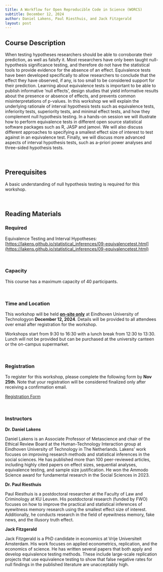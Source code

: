 ```yaml
---
title: A Workflow for Open Reproducible Code in Science (WORCS)
subtitle: December 12, 2024
author: Daniel Lakens, Paul Riesthuis, and Jack Fitzgerald
layout: post
---
```



## Course Description

When testing hypotheses researchers should be able to corroborate their prediction, as well as falsify it. Most researchers have only been taught null-hypothesis significance testing, and therefore do not have the statistical tools to provide evidence for the absence of an effect. Equivalence tests have been developed specifically to allow researchers to conclude that the effect they have observed, if any, is too small to be considered support for their prediction. Learning about equivalence tests is important to be able to publish informative ‘null effects’, design studies that yield informative results about the presence or absence of effects, and prevents common misinterpretations of p-values. 
In this workshop we will explain the underlying rationale of interval hypothesis tests such as equivalence tests, inferiority tests, superiority tests, and minimal effect tests, and how they complement null hypothesis testing. In a hands-on session we will illustrate how to perform equivalence tests in different open source statistical software packages such as R, JASP and jamovi. We will also discuss different approaches to specifying a smallest effect size of interest to test against in an equivalence test. Finally, we will discuss more advanced aspects of interval hypothesis tests, such as a-priori power analyses and three-sided hypothesis tests. 

<br>

## Prerequisites 

A basic understanding of null hypothesis testing is required for this workshop. 

<br>

## Reading Materials

### Required

Equivalence Testing and Interval Hypotheses: [https://lakens.github.io/statistical_inferences/09-equivalencetest.html](https://lakens.github.io/statistical_inferences/09-equivalencetest.html) 

<br>

### Capacity

This course has a maximum capacity of 40 participants.

<br>

### Time and Location

This workshop will be held <ins>**on-site only**</ins> at Eindhoven University of Technologyon **December 12, 2024**. Details will be provided to all attendees over email after registration for the workshop.

Workshops start from 9:30 to 16:30 with a lunch break from 12:30 to 13:30. Lunch will not be provided but can be purchased at the university canteen or the on-campus supermarket. 

<br>

### Registration

To register for this workshop, please complete the following form by **Nov 25th**. Note that your registration will be considered finalized only after receiving a confirmation email.

[Registration Form](https://forms.office.com/Pages/ResponsePage.aspx?id=R_J9zM5gD0qddXBM9g78ZP_Kihp-VglPgWom9gajHXdURDJHTFU4U1k1NDlTNTEyUEtCQUJYRFRGVS4u)

<br>

### Instructors

**Dr. Daniel Lakens**

Daniel Lakens is an Associate Professor of Metascience and chair of the Ethical Review Board at the Human-Technology Interaction group at Eindhoven University of Technology in The Netherlands. Lakens’ work focuses on improving research methods and statistical inferences in the social sciences. He has published more than 100 peer-reviewed articles, including highly cited papers on effect sizes, sequential analyses, equivalence testing, and sample size justification. He won the Ammodo Science award for fundamental research in the Social Sciences in 2023. 

**Dr. Paul Riesthuis**

Paul Riesthuis is a postdoctoral researcher at the Faculty of Law and Criminology at KU Leuven. His postdoctoral research (funded by FWO) focuses on how to improve the practical and statistical inferences of eyewitness memory research using the smallest effect size of interest. Additionally, he conducts research in the field of eyewitness memory, fake news, and the illusory truth effect. 

**Jack Fitzgerald**

Jack Fitzgerald is a PhD candidate in economics at Vrije Universiteit Amsterdam. His work focuses on applied econometrics, replication, and the economics of science. He has written several papers that both apply and develop equivalence testing methods. These include large-scale replication projects that use equivalence testing to show that false negative rates for null findings in the published literature are unacceptably high. 
